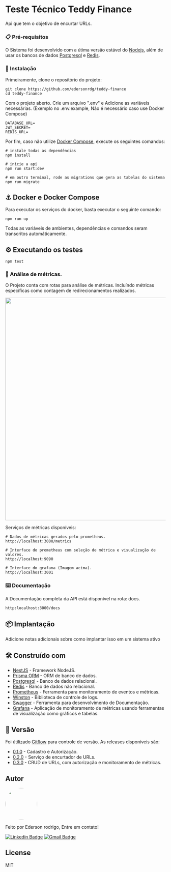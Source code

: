
# Teste Técnico Teddy Finance

Api que tem o objetivo de encurtar URLs.


### 📋 Pré-requisitos

O Sistema foi desenvolvido com a útima versão estável do [Nodejs](https://nodejs.org/en), além de usar os bancos de dados [Postgresql](https://www.postgresql.org/) e [Redis](https://redis.io/).


### 🔧 Instalação

Primeiramente, clone o repositório do projeto:

```
git clone https://github.com/edersonrdg/teddy-finance
cd teddy-finance
```

Com o projeto aberto. Crie um arquivo ".env" e Adicione as variáveis necessárias. (Exemplo no .env.example, Não é necessário caso use Docker Compose)
```
DATABASE_URL=
JWT_SECRET=
REDIS_URL=
```

Por fim, caso não utilize [Docker Compose](), execute os seguintes comandos:

```
# instale todas as dependências
npm install

# inicie a api
npm run start:dev

# em outro terminal, rode as migrations que gera as tabelas do sistema
npm run migrate
```

## ⚓️ Docker e Docker Compose
Para executar os serviços do docker, basta executar o seguinte comando:

```
npm run up
```

Todas as variáveis de ambientes, dependências e comandos seram transcritos automáticamente.

## ⚙️ Executando os testes

```
npm test
```

### 🔩 Análise de métricas.

O Projeto conta com rotas para análise de métricas. Incluíndo métricas específicas como contagem de redirecionamentos realizados.

<img src="https://i.ibb.co/QpSD1DT/Captura-de-tela-de-2025-01-19-21-52-34.png" width="700" />


Serviços de métricas disponíveis:

```
# Dados de métricas gerados pelo prometheus. 
http://localhost:3000/metrics

# Interface do prometheus com seleção de métrica e visualização de valores.
http://localhost:9090

# Interface do grafana (Imagem acima).
http://localhost:3001

```

### ⌨️ Documentação

A Documentação completa da API está disponível na rota: docs.

```
http:localhost:3000/docs
```

## 📦 Implantação

Adicione notas adicionais sobre como implantar isso em um sistema ativo

## 🛠️ Construído com


- [NestJS](https://nestjs.com/) - Framework NodeJS.
- [Prisma ORM](https://www.prisma.io/?via=start&gad_source=1&gclid=Cj0KCQiA4rK8BhD7ARIsAFe5LXJq5NaiFwOeFc15zjCARMFxaYujLkQSj5UrHEoyGZ4wz_CcmAOcTMUaArW8EALw_wcB) - ORM de banco de dados. 
- [Postgresql](https://www.postgresql.org/) - Banco de dados relacional.
- [Redis](https://redis.io/) - Banco de dados não relacional.
- [Prometheus](https://prometheus.io/) - Ferramenta para monitoramento de eventos e métricas.
- [Winston](https://github.com/winstonjs/winston/tree/2.x) - Biblioteca de controle de logs.
- [Swagger](https://swagger.io/) - Ferramenta para desenvolvimento de Documentação.
- [Grafana](https://grafana.com/) - Aplicação de monitoramento de métricas usando ferramentas de visualização como gráficos e tabelas.

## 📌 Versão

Foi útilizado [Gitflow](https://www.atlassian.com/git/tutorials/comparing-workflows/gitflow-workflow) para controle de versão. As releases disponíveis são:

- [0.1.0](https://github.com/edersonrdg/teddy-finance/tree/release/0.1.0) - Cadastro e Autorização.
- [0.2.0](https://github.com/edersonrdg/teddy-finance/tree/release/0.2.0) - Serviço de encurtador de URLs.
- [0.3.0](https://github.com/edersonrdg/teddy-finance/tree/release/0.3.0) - CRUD de URLs, com autorização e monitoramento de métricas.

## Autor

<a href="https://github.com/edersonrdg">
 <img style="border-radius: 50%;" src="https://avatars.githubusercontent.com/u/60035985?s=460&u=3f67302dcc7cc3e33a51c71ad77fba31d6d2f6e1&v=4" width="100px;" alt=""/>
 <br />
 </a>

Feito por Ederson rodrigo, Entre em contato!

[![Linkedin Badge](https://img.shields.io/badge/-edersonsl-blue?style=flat-square&logo=Linkedin&logoColor=white&link=https://www.linkedin.com/in/edersonsl/)](https://www.linkedin.com/in/edersonsl/)
[![Gmail Badge](https://img.shields.io/badge/-edersonrodrigo31@gmail.com-c14438?style=flat-square&logo=Gmail&logoColor=white&link=mailto:edersonrodrigo31@gmail.com)](mailto:edersonrodrigo31@gmail.com)

## License

MIT
